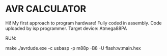 # AVR CALCULATOR

Hi! My first approach to program hardware!
Fully coded in assembly.
Code uploaded by isp programmer.
Target device: Atmega88PA

RUN:

make
./avrdude.exe -c usbasp -p m88p -B8 -U flash:w:main.hex
